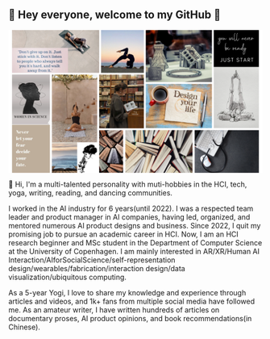 ## 👋 Hey everyone, welcome to my GitHub 👋
<a href="URL_REDIRECT" target="blank"><img align="center" src="https://github.com/montaneH/MengtingHuang/blob/main/collage.png" height="" /></a>


👋 Hi, I'm a multi-talented personality with muti-hobbies in the HCI, tech, yoga, writing, reading, and dancing communities. 

I worked in the AI industry for 6 years(until 2022). I was a respected team leader and product manager in AI companies, having led, organized, and mentored numerous AI product designs and business. Since 2022, I quit my promising job to pursue an academic career in HCI. Now, I am an HCI research beginner and MSc student in the Department of Computer Science at the University of Copenhagen. I am mainly interested in AR/XR/Human AI Interaction/AIforSocialScience/self-representation design/wearables/fabrication/interaction design/data visualization/ubiquitous computing.

As a 5-year Yogi, I love to share my knowledge and experience through articles and videos, and 1k+ fans from multiple social media have followed me. As an amateur writer, I have written hundreds of articles on documentary proses, AI product opinions, and book recommendations(in Chinese). 
